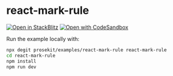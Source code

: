 # react-mark-rule

[![Open in StackBlitz](https://developer.stackblitz.com/img/open_in_stackblitz.svg)](https://stackblitz.com/github/prosekit/examples/tree/master/react-mark-rule)
[![Open with CodeSandbox](https://assets.codesandbox.io/github/button-edit-lime.svg)](https://codesandbox.io/p/sandbox/github/prosekit/examples/tree/master/react-mark-rule)

Run the example locally with:

```bash
npx degit prosekit/examples/react-mark-rule react-mark-rule
cd react-mark-rule
npm install
npm run dev
```
